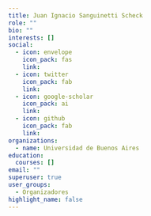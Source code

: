 ```yaml
---
title: Juan Ignacio Sanguinetti Scheck
role: ""
bio: ""
interests: []
social:
  - icon: envelope
    icon_pack: fas
    link: 
  - icon: twitter
    icon_pack: fab
    link: 
  - icon: google-scholar
    icon_pack: ai
    link: 
  - icon: github
    icon_pack: fab
    link:
organizations:
  - name: Universidad de Buenos Aires
education:
  courses: []
email: ""
superuser: true
user_groups:
  - Organizadores
highlight_name: false
---
```

